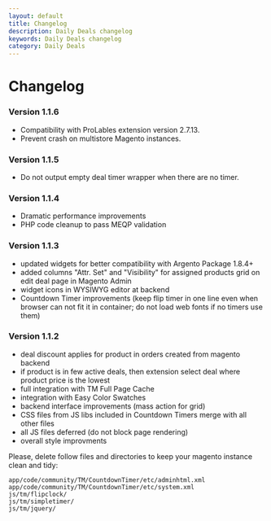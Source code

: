 ```yaml
---
layout: default
title: Changelog
description: Daily Deals changelog
keywords: Daily Deals changelog
category: Daily Deals
---
```


# Changelog

### Version 1.1.6

 -  Compatibility with ProLables extension version 2.7.13.
 -  Prevent crash on multistore Magento instances.

### Version 1.1.5

 -  Do not output empty deal timer wrapper when there are no timer.

### Version 1.1.4

 -  Dramatic performance improvements
 -  PHP code cleanup to pass MEQP validation

### Version 1.1.3

 *  updated widgets for better compatibility with Argento Package 1.8.4+
 *  added columns "Attr. Set" and "Visibility" for assigned products grid on
    edit deal page in Magento Admin
 *  widget icons in WYSIWYG editor at backend
 *  Countdown Timer improvements (keep flip timer in one line even when
    browser can not fit it in container; do not load web fonts if no timers
    use them)

### Version 1.1.2

 *  deal discount applies for product in orders created from magento backend
 *  if product is in few active deals, then extension select deal where
    product price is the lowest
 *  full integration with TM Full Page Cache
 *  integration with Easy Color Swatches
 *  backend interface improvements (mass action for grid)
 *  CSS files from JS libs included in Countdown Timers merge with all other
    files
 *  all JS files deferred (do not block page rendering)
 *  overall style improvments

Please, delete follow files and directories to keep your magento instance
clean and tidy:

```
app/code/community/TM/CountdownTimer/etc/adminhtml.xml
app/code/community/TM/CountdownTimer/etc/system.xml
js/tm/flipclock/
js/tm/simpletimer/
js/tm/jquery/
```